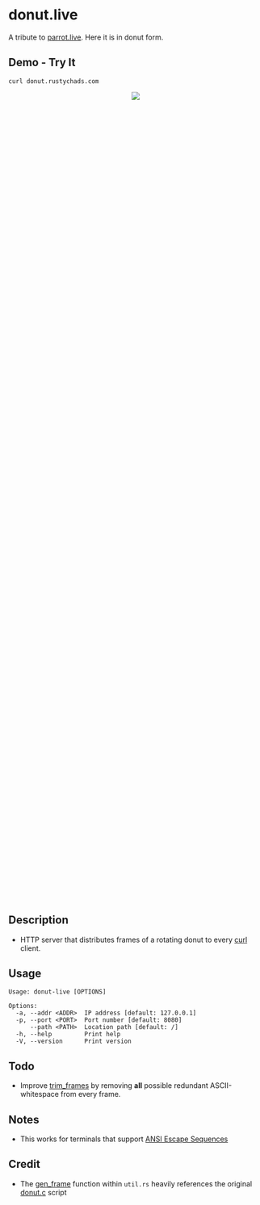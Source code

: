 # donut.live

A tribute to [parrot.live](https://github.com/hugomd/parrot.live). Here it is in donut form.

## Demo - Try It
```
curl donut.rustychads.com
```

<div align="center" style="height: 40vh">
  <img src="https://media4.giphy.com/media/v1.Y2lkPTc5MGI3NjExaWZvZm1kZ3dia2hjdXQwajU0eTBsM3g3NGJzMTdzMnJ2Y2hlZjJueSZlcD12MV9pbnRlcm5hbF9naWZfYnlfaWQmY3Q9Zw/PCZgwB0fEhRzcbNH6Z/source.gif"/>
</div>

## Description
- HTTP server that distributes frames of a rotating donut to every [curl](https://en.wikipedia.org/wiki/CURL) client.

## Usage
```
Usage: donut-live [OPTIONS]

Options:
  -a, --addr <ADDR>  IP address [default: 127.0.0.1]
  -p, --port <PORT>  Port number [default: 8080]
      --path <PATH>  Location path [default: /]
  -h, --help         Print help
  -V, --version      Print version
```
## Todo
+ Improve [trim_frames](https://github.com/splurf/donut.live/blob/master/src/util.rs#L83) by removing **all** possible redundant ASCII-whitespace from every frame.

## Notes
+ This works for terminals that support [ANSI Escape Sequences](https://en.wikipedia.org/wiki/ANSI_escape_code)

## Credit
+ The [gen_frame](https://github.com/splurf/donut.live/blob/master/src/util.rs#L14) function within `util.rs` heavily references the original [donut.c](https://www.a1k0n.net/2011/07/20/donut-math.html) script